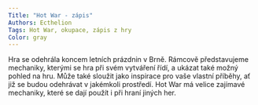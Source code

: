 ```yaml
---
Title: "Hot War - zápis"
Authors: Ecthelion
Tags: Hot War, okupace, zápis z hry
Color: gray
---
```

Hra se odehrála koncem letních prázdnin v Brně. Rámcově představujeme mechaniky, kterými se hra při svém vytváření řídí, a ukázat také možný pohled na hru. Může také sloužit jako inspirace pro vaše vlastní příběhy, ať již se budou odehrávat v jakémkoli prostředí. Hot War má velice zajímavé mechaniky, které se dají použít i při hraní jiných her.
